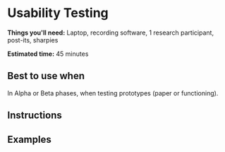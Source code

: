 # Usability Testing

**Things you'll need:** Laptop, recording software, 1 research participant, post-its, sharpies

**Estimated time:** 45 minutes

## Best to use when
In Alpha or Beta phases, when testing prototypes (paper or functioning).


## Instructions


## Examples

